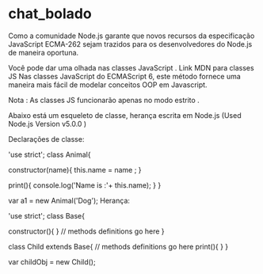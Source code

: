 # chat_bolado



Como a comunidade Node.js garante que novos recursos da especificação JavaScript ECMA-262 sejam trazidos para os desenvolvedores do Node.js de maneira oportuna.

Você pode dar uma olhada nas classes JavaScript . Link MDN para classes JS Nas classes JavaScript do ECMAScript 6, este método fornece uma maneira mais fácil de modelar conceitos OOP em Javascript.

Nota : As classes JS funcionarão apenas no modo estrito .

Abaixo está um esqueleto de classe, herança escrita em Node.js (Used Node.js Version v5.0.0 )

Declarações de classe:

'use strict'; 
class Animal{

 constructor(name){
    this.name = name ;
 }

 print(){
    console.log('Name is :'+ this.name);
 }
}

var a1 = new Animal('Dog');
Herança:

'use strict';
class Base{

 constructor(){
 }
 // methods definitions go here
}

class Child extends Base{
 // methods definitions go here
 print(){ 
 }
}

var childObj = new Child();
